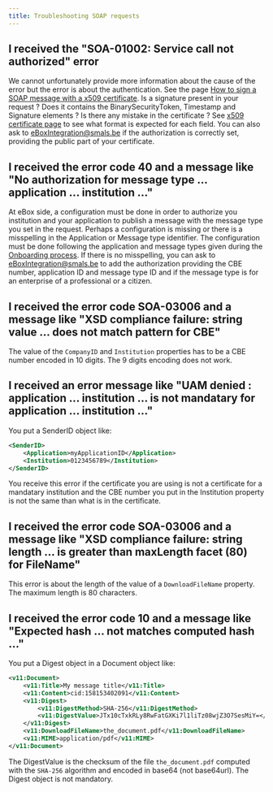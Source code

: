```yaml
---
title: Troubleshooting SOAP requests
---
```


## I received the "SOA-01002: Service call not authorized" error
We cannot unfortunately provide more information about the cause of the error but the error is about the authentication.
See the page [How to sign a SOAP message with a x509 certificate](https://www.socialsecurity.be/site_fr/general/helpcentre/soa/security_ws_x509.htm).
Is a signature present in your request ?
Does it contains the BinarySecurityToken, Timestamp and Signature elements ?
Is there any mistake in the certificate ? See [x509 certificate page](../common/x509_certificate.md) to see what format is expected for each field.
You can also ask to [eBoxIntegration@smals.be](mailto:eBoxIntegration@smals.be) if the authorization is correctly set, providing the public part of your certificate.

## I received the error code 40 and a message like "No authorization for message type ... application ... institution ..."
At eBox side, a configuration must be done in order to authorize you institution and your application to publish a message with the message type you set in the request.
Perhaps a configuration is missing or there is a misspelling in the Application or Message type identifier.
The configuration must be done following the application and message types given during the [Onboarding process](onboarding_process.md).
If there is no misspelling, you can ask to [eBoxIntegration@smals.be](mailto:eBoxIntegration@smals.be) to add the authorization providing the CBE number, application ID and message type ID and if the message type is for an enterprise of a professional or a citizen.

## I received the error code SOA-03006 and a message like "XSD compliance failure: string value ... does not match pattern for CBE"
The value of the ``CompanyID`` and ``Institution`` properties has to be a CBE number encoded in 10 digits.
The 9 digits encoding does not work.

## I received an error message like "UAM denied : application ... institution ... is not mandatary for application ... institution ..."
You put a SenderID object like:
```xml
<SenderID>
    <Application>myApplicationID</Application>
    <Institution>0123456789</Institution>
</SenderID>
```

You receive this error if the certificate you are using is not a certificate for a mandatary institution and the CBE number you put in the Institution property is not the same than what is in the certificate.

## I received the error code SOA-03006 and a message like "XSD compliance failure: string length ... is greater than maxLength facet (80) for FileName"
This error is about the length of the value of a ``DownloadFileName`` property. The maximum length is 80 characters.

## I received the error code 10 and a message like "Expected hash ... not matches computed hash ..."
You put a Digest object in a Document object like:
```xml
<v11:Document>
    <v11:Title>My message title</v11:Title>
    <v11:Content>cid:158153402091</v11:Content>
    <v11:Digest>
        <v11:DigestMethod>SHA-256</v11:DigestMethod>
        <v11:DigestValue>JTx10cTxkRLy8RwFatGXKi7l1liTz08wjZ3O7SesMiY=</v11:DigestValue>
    </v11:Digest>
    <v11:DownloadFileName>the_document.pdf</v11:DownloadFileName>
    <v11:MIME>application/pdf</v11:MIME>
</v11:Document>
```
The DigestValue is the checksum of the file ``the_document.pdf`` computed with the ``SHA-256`` algorithm and encoded in base64 (not base64url).
The Digest object is not mandatory.